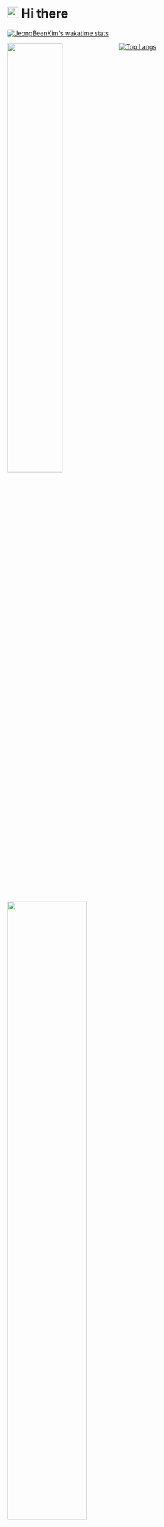 
# <img src="https://media.giphy.com/media/hvRJCLFzcasrR4ia7z/giphy.gif" width="25px"> Hi there 

[![JeongBeenKim's wakatime stats](https://github-readme-stats.vercel.app/api/wakatime?username=JB2N&hide_border=true)](https://wakatime.com/@JB2N)

<a href="#">
  <img align="left" src="https://github-readme-stats.vercel.app/api?username=jeongbeen2&show_icons=true&theme=vue&hide_border=true"  width=50%
  height=auto />
  
[![Top Langs](https://github-readme-stats.vercel.app/api/top-langs/?username=jeongbeen2&layout=compact&hide_border=true)](https://github.com/jeongbeen2)  

<a href="https://wakatime.com/@JB2N">
  <img align="left" src="https://github-readme-stats.vercel.app/api/wakatime?username=JB2N&hide_border=true)"  width=60%
  height=auto />



